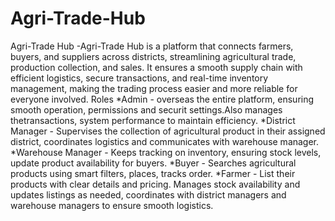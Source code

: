 # Agri-Trade-Hub
Agri-Trade Hub -Agri-Trade Hub is a platform that connects farmers, buyers, and suppliers across districts, streamlining agricultural trade, production collection, and sales. It ensures a smooth supply chain with efficient logistics, secure transactions, and real-time inventory management, making the trading process easier and more reliable for everyone involved.
Roles
*Admin - overseas the entire platform, ensuring smooth operation, permissions and securit settings.Also manages thetransactions, system performance to maintain efficiency.
*District Manager - Supervises the collection of agricultural product in their assigned district, coordinates logistics and communicates with warehouse manager.
*Warehouse Manager - Keeps tracking on inventory, ensuring stock levels, update product availability for buyers.
*Buyer - Searches agricultural products using smart filters, places, tracks order.
*Farmer - List their products with clear details and pricing. Manages stock availability and updates listings as needed, coordinates with district managers and warehouse managers to ensure smooth logistics.
